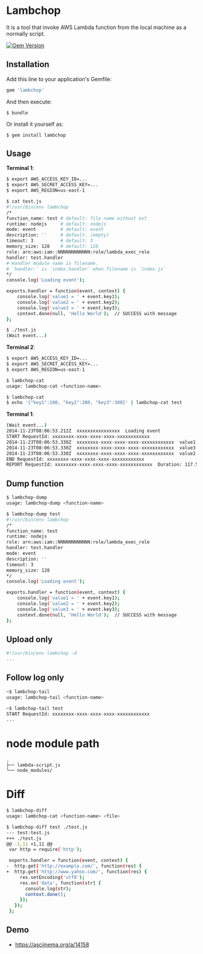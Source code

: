 # Lambchop

It is a tool that invoke AWS Lambda function from the local machine as a normally script.

[![Gem Version](https://badge.fury.io/rb/lambchop.svg)](http://badge.fury.io/rb/lambchop)

## Installation

Add this line to your application's Gemfile:

```ruby
gem 'lambchop'
```

And then execute:

    $ bundle

Or install it yourself as:

    $ gem install lambchop

## Usage

**Terminal 1**:
```sh
$ export AWS_ACCESS_KEY_ID=...
$ export AWS_SECRET_ACCESS_KEY=...
$ export AWS_REGION=us-east-1

$ cat test.js
#!/usr/bin/env lambchop
/*
function_name: test # default: file name without ext
runtime: nodejs     # default: nodejs
mode: event         # default: event
description: ''     # default: (empty)
timeout: 3          # default: 3
memory_size: 128    # default: 128
role: arn:aws:iam::NNNNNNNNNNNN:role/lambda_exec_role
handler: test.handler
# Handler module name is filename.
# `handler:` is `index.handler` when filename is `index.js`
*/
console.log('Loading event');

exports.handler = function(event, context) {
    console.log('value1 = ' + event.key1);
    console.log('value2 = ' + event.key2);
    console.log('value3 = ' + event.key3);
    context.done(null, 'Hello World');  // SUCCESS with message
};

$ ./test.js
(Wait event...)
```

**Terminal 2**:
```sh
$ export AWS_ACCESS_KEY_ID=...
$ export AWS_SECRET_ACCESS_KEY=...
$ export AWS_REGION=us-east-1

$ lambchop-cat
usage: lambchop-cat <function-name>

$ lambchop-cat
$ echo '{"key1":100, "key2":200, "key3":300}' | lambchop-cat test
```

**Terminal 1**:
```sh
(Wait event...)
2014-11-23T08:06:53.212Z  xxxxxxxxxxxxxxxx  Loading event
START RequestId: xxxxxxxx-xxxx-xxxx-xxxx-xxxxxxxxxxxx
2014-11-23T08:06:53.330Z  xxxxxxxx-xxxx-xxxx-xxxx-xxxxxxxxxxxx  value1 = 100
2014-11-23T08:06:53.330Z  xxxxxxxx-xxxx-xxxx-xxxx-xxxxxxxxxxxx  value3 = 300
2014-11-23T08:06:53.330Z  xxxxxxxx-xxxx-xxxx-xxxx-xxxxxxxxxxxx  value2 = 200
END RequestId: xxxxxxxx-xxxx-xxxx-xxxx-xxxxxxxxxxxx
REPORT RequestId: xxxxxxxx-xxxx-xxxx-xxxx-xxxxxxxxxxxx  Duration: 117.54 ms Billed Duration: 200 ms   Memory Size: 128 MB Max Memory Used: 9 MB
```

## Dump function

```sh
$ lambchop-dump
usage: lambchop-dump <function-name>

$ lambchop-dump test
#!/usr/bin/env lambchop
/*
function_name: test
runtime: nodejs
role: arn:aws:iam::NNNNNNNNNNNN:role/lambda_exec_role
handler: test.handler
mode: event
description: ''
timeout: 3
memory_size: 128
*/
console.log('Loading event');

exports.handler = function(event, context) {
    console.log('value1 = ' + event.key1);
    console.log('value2 = ' + event.key2);
    console.log('value3 = ' + event.key3);
    context.done(null, 'Hello World');  // SUCCESS with message
};
```

## Upload only

```javascript
#!/usr/bin/env lambchop -d
...
```

## Follow log only

```sh
~$ lambchop-tail
usage: lambchop-tail <function-name>

~$ lambchop-tail test
START RequestId: xxxxxxxx-xxxx-xxxx-xxxx-xxxxxxxxxxxx
...
```

# node module path
```
.
├── lambda-script.js
└── node_modules/
```

# Diff
```sh
$ lambchop-diff
usage: lambchop-cat <function-name> <file>

$ lambchop-diff test ./test.js
--- test:test.js
+++ ./test.js
@@ -1,11 +1,11 @@
 var http = require('http');

 exports.handler = function(event, context) {
-  http.get('http://example.com/', function(res) {
+  http.get('http://www.yahoo.com/', function(res) {
     res.setEncoding('utf8');
     res.on('data', function(str) {
       console.log(str);
       context.done();
     });
   });
 };
```

## Demo

* https://asciinema.org/a/14158
